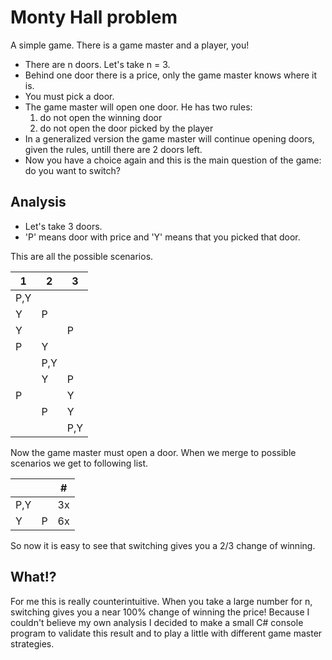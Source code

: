 # Monty Hall problem
A simple game. There is a game master and a player, you!
- There are n doors. Let's take n = 3.
- Behind one door there is a price, only the game master knows where it is.
- You must pick a door.
- The game master will open one door. He has two rules:
  1. do not open the winning door
  2. do not open the door picked by the player
- In a generalized version the game master will continue opening doors, given the rules, untill there are 2 doors left.
- Now you have a choice again and this is the main question of the game: do you want to switch?

## Analysis
- Let's take 3 doors.
- 'P' means door with price and 'Y' means that you picked that door.

This are all the possible scenarios.

| 1 | 2 | 3 |
| ------ | ------ | ------ |
| P,Y | | |
| Y | P | |
| Y | | P |
| P | Y | |
| | P,Y | |
| | Y | P |
| P | | Y |
| | P | Y |
| | | P,Y |

Now the game master must open a door. When we merge to possible scenarios we get to following list.

|  |  | # |
| ------ | ------ | ------ |
| P,Y | | 3x |
| Y | P | 6x |

So now it is easy to see that switching gives you a 2/3 change of winning.

## What!?
For me this is really counterintuitive. When you take a large number for n, switching gives you a near 100% change of winning the price! Because I couldn't believe my own analysis I decided to make a small C# console program to validate this result and to play a little with different game master strategies.

